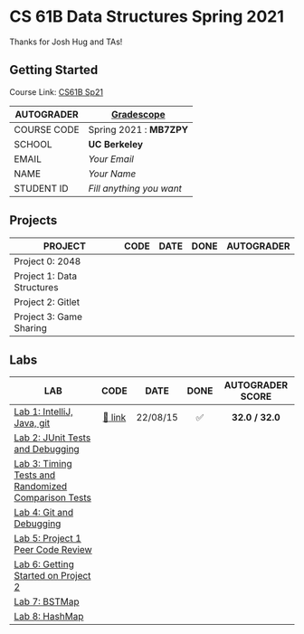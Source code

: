 # CS 61B Data Structures Spring 2021

Thanks for Josh Hug and TAs!

## Getting Started

Course Link: [CS61B Sp21](https://sp21.datastructur.es)

| **AUTOGRADER** | [**Gradescope**](https://www.gradescope.com) |
| -------------- | -------------------------------------------- |
| COURSE CODE    | Spring 2021 : **MB7ZPY**                     |
| SCHOOL         | **UC Berkeley**                              |
| EMAIL          | _Your Email_                                 |
| NAME           | _Your Name_                                  |
| STUDENT ID     | _Fill anything you want_                     |

## Projects

| PROJECT                    |  CODE | DATE | DONE | AUTOGRADER |
| -------------------------- |  :--: | :--: | :--: | :--------: |
| Project 0: 2048            |
| Project 1: Data Structures |
| Project 2: Gitlet          |
| Project 3: Game Sharing    |

## Labs

| LAB                                                                                                         |          CODE          |   DATE   |        DONE        | AUTOGRADER SCORE |
| ----------------------------------------------------------------------------------------------------------- | :--------------------: | :------: | :----------------: | :--------------: |
| [Lab 1: IntelliJ, Java, git](https://sp21.datastructur.es/materials/lab/lab1/lab1)                          | [:link: link](./lab1/) | 22/08/15 | :white_check_mark: | **32.0 / 32.0**  |
| [Lab 2: JUnit Tests and Debugging](https://sp21.datastructur.es/materials/lab/lab2/lab2)                    |                        |          |                    |                  |
| [Lab 3: Timing Tests and Randomized Comparison Tests](https://sp21.datastructur.es/materials/lab/lab3/lab3) |                        |          |                    |                  |
| [Lab 4: Git and Debugging](https://sp21.datastructur.es/materials/lab/lab4/lab4)                            |                        |          |                    |                  |
| [Lab 5: Project 1 Peer Code Review](https://sp21.datastructur.es/materials/lab/lab5/lab5)                   |                        |          |                    |                  |
| [Lab 6: Getting Started on Project 2](https://sp21.datastructur.es/materials/lab/lab6/lab6)                 |                        |          |                    |                  |
| [Lab 7: BSTMap](https://sp21.datastructur.es/materials/lab/lab7/lab7)                                       |                        |          |                    |                  |
| [Lab 8: HashMap](https://sp21.datastructur.es/materials/lab/lab8/lab8)                                      |                        |          |                    |                  |
